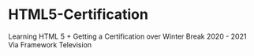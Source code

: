 # HTML5-Certification

Learning HTML 5 + Getting a Certification over Winter Break 2020 - 2021
Via Framework Television
